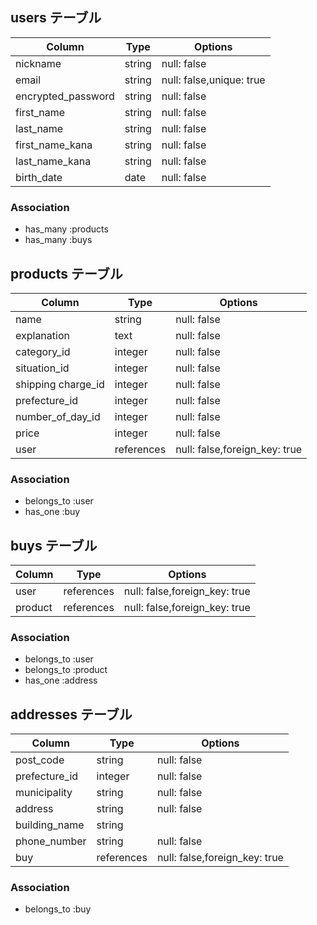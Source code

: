 ## users テーブル

| Column              | Type     | Options                  |
| ------------------- | -------- | ------------------------ |
| nickname            | string   | null: false              |
| email               | string   | null: false,unique: true |
| encrypted_password  | string   | null: false　            |
| first_name          | string   | null: false              |
| last_name           | string   | null: false              |
| first_name_kana     | string   | null: false              |
| last_name_kana      | string   | null: false              |
| birth_date          | date     | null: false              |

### Association

- has_many :products
- has_many :buys

## products テーブル

| Column             | Type       | Options                       |
| ------------------ | ---------- | ----------------------------- |
| name               | string     | null: false                   |
| explanation        | text       | null: false                   |
| category_id        | integer    | null: false                   |
| situation_id       | integer    | null: false                   |
| shipping charge_id | integer    | null: false                   |
| prefecture_id      | integer    | null: false                   |
| number_of_day_id   | integer    | null: false                   |
| price              | integer    | null: false                   |
| user               | references | null: false,foreign_key: true |

### Association

- belongs_to :user
- has_one :buy

## buys テーブル

| Column            | Type       | Options                       |
| ----------------- | ---------- | ----------------------------- |
| user              | references | null: false,foreign_key: true |
| product           | references | null: false,foreign_key: true |

### Association

- belongs_to :user
- belongs_to :product
- has_one :address

## addresses テーブル

| Column        | Type       | Options                       |
| ------------- | ---------- | ----------------------------- |
| post_code     | string     | null: false                   |
| prefecture_id | integer    | null: false                   |
| municipality  | string     | null: false                   |
| address       | string     | null: false                   |
| building_name | string     |                               |
| phone_number  | string     | null: false                   |
| buy           | references | null: false,foreign_key: true |


### Association

- belongs_to :buy
